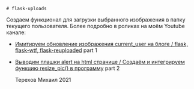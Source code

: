     # flask-uploads

Создаем функционал для загрузки выбранного изображения в папку текущего пользователя. 
Более подробно в роликах на моём
Youtube канале:

- [Имитируем обновление изображения current_user на блоге / flask, flask-wtf, flask-reuploaded](https://youtu.be/bkfC0Qsj4XU)
  part 1
- [Выводим плашки alert на html странице / Создаём и интегрируем функцию resize_pic() в программу](https://youtu.be/8oESE4bKxuQ)
  part 2


    Терехов Михаил 2021